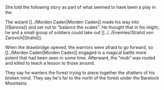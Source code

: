 She told the following story as part of what seemed to have been a play in the

The wizard [[../Morden Caden|Morden Caden]] made his way into [{Barovia}] and set out to "balance the scales". He thought that in his might, he and a small group of soldiers could take out [[../../Enemies/Strahd von Zarovich|Strahd]].

When the drawbridge opened, the warriors were afraid to go forward, so [[../Morden Caden|Morden Caden]] engaged in a magical battle more potent that had been seen in some time. Afterward, the "mob" was routed and killed to teach a lesson to those around.

They say he wanters the forest trying to piece together the shatters of his broken mind. They say he's far to the north of the forest under the Baratock Mountains.
